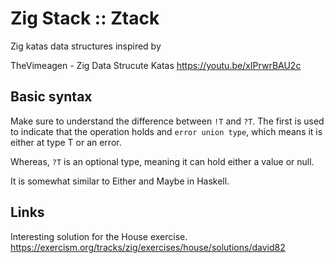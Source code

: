 # Zig Stack :: Ztack

Zig katas data structures inspired by

TheVimeagen - Zig Data Strucute Katas
https://youtu.be/xIPrwrBAU2c

## Basic syntax

Make sure to understand the difference between `!T` and `?T`.
The first is used to indicate that the operation holds and `error union type`,
which means it is either at type T or an error.

Whereas, `?T` is an optional type, meaning it can hold either a value or null.

It is somewhat similar to Either and Maybe in Haskell.

## Links

Interesting solution for the House exercise.
https://exercism.org/tracks/zig/exercises/house/solutions/david82

